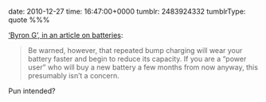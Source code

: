 date: 2010-12-27
time: 16:47:00+0000
tumblr: 2483924332
tumblrType: quote
%%%

[‘Byron G’, in an article on batteries](http://phandroid.com/2010/12/25/your-smartphones-battery-gauge-is-lying-to-you-and-its-not-such-a-bad-thing/):

> Be warned, however, that repeated bump charging will wear your battery faster and begin to reduce its capacity. If you are a “power user” who will buy a new battery a few months from now anyway, this presumably isn’t a concern.

Pun intended?
